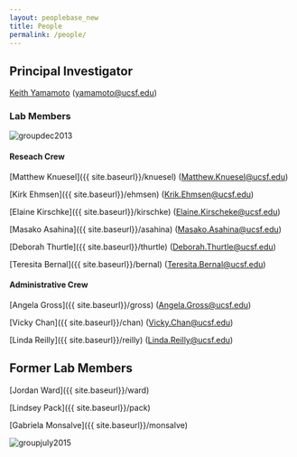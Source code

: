 ```yaml
---
layout: peoplebase_new
title: People
permalink: /people/
---
```


## Principal Investigator

[Keith Yamamoto]({{_site.baseurl}}/yamamoto) (<yamamoto@ucsf.edu>)

### Lab Members

![groupdec2013](../img/groupdec2013.jpg)

#### Reseach Crew

[Matthew Knuesel]({{ site.baseurl}}/knuesel) (<Matthew.Knuesel@ucsf.edu>)

[Kirk Ehmsen]({{ site.baseurl}}/ehmsen) (<Krik.Ehmsen@ucsf.edu>)

[Elaine Kirschke]({{ site.baseurl}}/kirschke) (<Elaine.Kirscheke@ucsf.edu>)

[Masako Asahina]({{ site.baseurl}}/asahina)  (<Masako.Asahina@ucsf.edu>)

[Deborah Thurtle]({{ site.baseurl}}/thurtle) (<Deborah.Thurtle@ucsf.edu>)

[Teresita Bernal]({{ site.baseurl}}/bernal) (<Teresita.Bernal@ucsf.edu>)

#### Administrative Crew

[Angela Gross]({{ site.baseurl}}/gross) (<Angela.Gross@ucsf.edu>)

[Vicky Chan]({{ site.baseurl}}/chan) (<Vicky.Chan@ucsf.edu>)

[Linda Reilly]({{ site.baseurl}}/reilly) (<Linda.Reilly@ucsf.edu>)

## Former Lab Members

[Jordan Ward]({{ site.baseurl}}/ward)

[Lindsey Pack]({{ site.baseurl}}/pack)

[Gabriela Monsalve]({{ site.baseurl}}/monsalve)


![groupjuly2015](../img/groupjuly2015.jpg)
